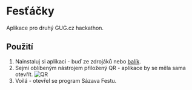 Fesťáčky
========

Aplikace pro druhý GUG.cz hackathon. 

Použití
-------
1. Nainstaluj si aplikaci - buď ze zdrojáků nebo [balík](https://github.com/downloads/krtek/Programy/Programy.apk).
2. Sejmi oblíbeným nástrojem přiložený QR - aplikace by se měla sama otevřít.
![QR](http://programy.arcao.com/festival3.png "QR kód")
3. Voilá - otevřel se program Sázava Festu.